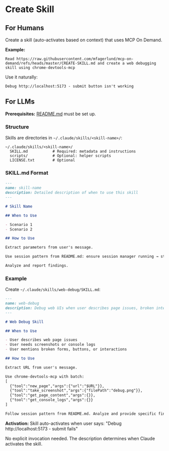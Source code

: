 # Create Skill

## For Humans

Create a skill (auto-activates based on context) that uses MCP On Demand.

**Example:**

```
Read https://raw.githubusercontent.com/mfagerlund/mcp-on-demand/refs/heads/master/CREATE-SKILL.md and create a web debugging skill using chrome-devtools-mcp
```

Use it naturally:
```
Debug http://localhost:5173 - submit button isn't working
```

## For LLMs

**Prerequisites:** [README.md](README.md) must be set up.

### Structure

Skills are directories in `~/.claude/skills/<skill-name>/`:

```
~/.claude/skills/<skill-name>/
  SKILL.md           # Required: metadata and instructions
  scripts/           # Optional: helper scripts
  LICENSE.txt        # Optional
```

### SKILL.md Format

```markdown
---
name: skill-name
description: Detailed description of when to use this skill
---

# Skill Name

## When to Use

- Scenario 1
- Scenario 2

## How to Use

Extract parameters from user's message.

Use session pattern from README.md: ensure session manager running → start → batch → stop.

Analyze and report findings.
```

### Example

Create `~/.claude/skills/web-debug/SKILL.md`:

```markdown
---
name: web-debug
description: Debug web UIs when user describes page issues, broken interactions, or needs screenshots/console analysis
---

# Web Debug Skill

## When to Use

- User describes web page issues
- User needs screenshots or console logs
- User mentions broken forms, buttons, or interactions

## How to Use

Extract URL from user's message.

Use chrome-devtools-mcp with batch:
[
  {"tool":"new_page","args":{"url":"$URL"}},
  {"tool":"take_screenshot","args":{"filePath":"debug.png"}},
  {"tool":"get_page_content","args":{}},
  {"tool":"get_console_logs","args":{}}
]

Follow session pattern from README.md. Analyze and provide specific findings.
```

**Activation:** Skill auto-activates when user says: "Debug http://localhost:5173 - submit fails"

No explicit invocation needed. The description determines when Claude activates the skill.
